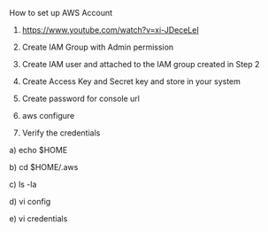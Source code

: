 How to set up AWS Account

1) https://www.youtube.com/watch?v=xi-JDeceLeI

2) Create IAM Group with Admin permission

3) Create IAM user and attached to the IAM group created in Step 2

4) Create Access Key and Secret key and store in your system

5) Create password for console url 

6) aws configure

7) Verify the credentials

a) echo $HOME

b) cd $HOME/.aws

c) ls -la

d) vi config

e) vi credentials 
